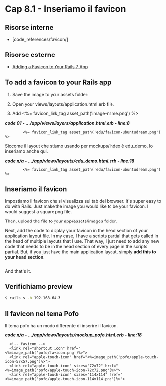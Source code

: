 # <a name="top"></a> Cap 8.1 - Inseriamo il favicon



## Risorse interne

- [code_references/favicon/]


## Risorse esterne

- [Adding a Favicon to Your Rails 7 App](https://www.railscoder.com/articles/adding-a-favicon-to-your-rails-7-app)



## To add a favicon to your Rails app

1. Save the image to your assets folder:

2. Open your views/layouts/application.html.erb file.

3. Add <%= favicon_link_tag asset_path('image-name.png') %>



***code 01 - .../app/views/layers/application.html.erb - line:8***

```html+erb
		<%= favicon_link_tag asset_path('edu/favicon-ubuntudream.png') %>
```

Siccome il layout che stiamo usando per mockups/index è edu_demo, lo inseriamo anche qui.

***code n/a - .../app/views/layouts/edu_demo.html.erb - line:18***

```html+erb
		<%= favicon_link_tag asset_path('edu/favicon-ubuntudream.png') %>
```


## Inseriamo il favicon

Impostiamo il favicon che si visualizza sul tab del browser.
It's super easy to do with Rails. Just make the image you would like to be your favicon. I would suggest a square png file.

Then, upload the file to your app/assets/images folder.

Next, add the code to display your favicon in the head section of your application layout file. In my case, I have a scripts partial that gets called in the head of multiple layouts that I use. That way, I just need to add any new code that needs to be in the head section of every page in the scripts partial. But, if you just have the main application layout, simply **add this to your head section**.


```html+erb
```

And that's it.



## Verifichiamo preview

```bash
$ rails s -b 192.168.64.3
```







## Il favicon nel tema Pofo

Il tema pofo ha un modo differente di inserire il favicon.

***code n/a - .../app/views/layouts/mockup_pofo.html.erb - line:18***

```html+erb
  <!-- favicon -->
  <link rel="shortcut icon" href="<%=image_path('pofo/favicon.png')%>">
  <link rel="apple-touch-icon" href="<%=image_path('pofo/apple-touch-icon-57x57.png')%>">
  <link rel="apple-touch-icon" sizes="72x72" href="<%=image_path('pofo/apple-touch-icon-72x72.png')%>">
  <link rel="apple-touch-icon" sizes="114x114" href="<%=image_path('pofo/apple-touch-icon-114x114.png')%>">
```

